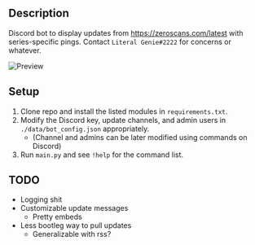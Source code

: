 ## Description
Discord bot to display updates from https://zeroscans.com/latest with series-specific pings. Contact `Literal Genie#2222` for concerns or whatever.

![Preview](https://i.imgur.com/mh2Uic2.png)

## Setup 
1. Clone repo and install the listed modules in `requirements.txt`.
2. Modify the Discord key, update channels, and admin users in `./data/bot_config.json` appropriately.
   -  (Channel and admins can be later modified using commands on Discord)
3. Run `main.py` and see `!help` for the command list.

## TODO
- Logging shit
- Customizable update messages
  - Pretty embeds
- Less bootleg way to pull updates
  - Generalizable with rss?
